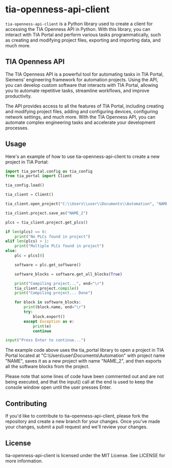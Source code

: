 # tia-openness-api-client

`tia-openness-api-client` is a Python library used to create a client for accessing the TIA Openness API in Python. With this library, you can interact with TIA Portal and perform various tasks programmatically, such as creating and modifying project files, exporting and importing data, and much more.

## TIA Openness API

The TIA Openness API is a powerful tool for automating tasks in TIA Portal, Siemens' engineering framework for automation projects. Using the API, you can develop custom software that interacts with TIA Portal, allowing you to automate repetitive tasks, streamline workflows, and improve productivity.

The API provides access to all the features of TIA Portal, including creating and modifying project files, adding and configuring devices, configuring network settings, and much more. With the TIA Openness API, you can automate complex engineering tasks and accelerate your development processes.

## Usage

Here's an example of how to use tia-openness-api-client to create a new project in TIA Portal:

```python
import tia_portal.config as tia_config
from tia_portal import Client

tia_config.load()

tia_client = Client()

tia_client.open_project("C:\\Users\\user\\Documents\\Automation", "NAME")

tia_client.project.save_as("NAME_2")

plcs = tia_client.project.get_plcs()

if len(plcs) == 0:
    print("No PLCs found in project")
elif len(plcs) > 1:
    print("Multiple PLCs found in project")
else:
    plc = plcs[0]

    software = plc.get_software()

    software_blocks = software.get_all_blocks(True)

    print("Compiling project...", end="\r")
    tia_client.project.compile()
    print("Compiling project... Done")

    for block in software_blocks:
        print(block.name, end="\r")
        try:
            block.export()
        except Exception as e:
            print(e)
            continue

input("Press Enter to continue...")
```

The example code above uses the tia_portal library to open a project in TIA Portal located at "C:\Users\user\Documents\Automation" with project name "NAME", saves it as a new project with name "NAME_2", and then exports all the software blocks from the project.

Please note that some lines of code have been commented out and are not being executed, and that the input() call at the end is used to keep the console window open until the user presses Enter.

## Contributing

If you'd like to contribute to tia-openness-api-client, please fork the repository and create a new branch for your changes. Once you've made your changes, submit a pull request and we'll review your changes.

## License

tia-openness-api-client is licensed under the MIT License. See LICENSE for more information.
